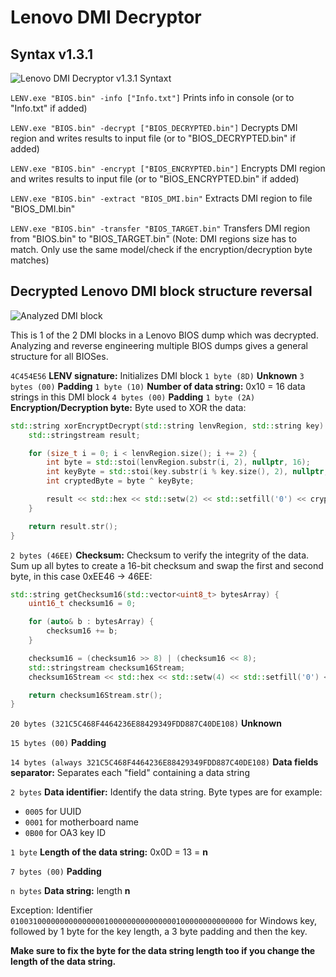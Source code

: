 # Lenovo DMI Decryptor

## Syntax v1.3.1

![Lenovo DMI Decryptor v1.3.1 Syntaxt](https://i.imgur.com/lCqmmpL.png)

`LENV.exe "BIOS.bin" -info ["Info.txt"]` Prints info in console (or to "Info.txt" if added)

`LENV.exe "BIOS.bin" -decrypt ["BIOS_DECRYPTED.bin"]` Decrypts DMI region and writes results to input file (or to "BIOS_DECRYPTED.bin" if added)

`LENV.exe "BIOS.bin" -encrypt ["BIOS_ENCRYPTED.bin"]` Encrypts DMI region and writes results to input file (or to "BIOS_ENCRYPTED.bin" if added)

`LENV.exe "BIOS.bin" -extract "BIOS_DMI.bin"` Extracts DMI region to file "BIOS_DMI.bin"

`LENV.exe "BIOS.bin" -transfer "BIOS_TARGET.bin"` Transfers DMI region from "BIOS.bin" to "BIOS_TARGET.bin" (Note: DMI regions size has to match. Only use the same model/check if the encryption/decryption byte matches)

## Decrypted Lenovo DMI block structure reversal

![Analyzed DMI block](https://i.imgur.com/vt8awkd.png)

This is 1 of the 2 DMI blocks in a Lenovo BIOS dump which was decrypted. Analyzing and reverse engineering multiple BIOS dumps gives a general structure for all BIOSes.

`4C454E56` **LENV signature:** Initializes DMI block
`1 byte (8D)` **Unknown**
`3 bytes (00)` **Padding**
`1 byte (10)` **Number of data string:** 0x10 = 16 data strings in this DMI block
`4 bytes (00)` **Padding**
`1 byte (2A)` **Encryption/Decryption byte:** Byte used to XOR the data:
```c++
std::string xorEncryptDecrypt(std::string lenvRegion, std::string key) {
    std::stringstream result;

    for (size_t i = 0; i < lenvRegion.size(); i += 2) {
        int byte = std::stoi(lenvRegion.substr(i, 2), nullptr, 16);
        int keyByte = std::stoi(key.substr(i % key.size(), 2), nullptr, 16);
        int cryptedByte = byte ^ keyByte;

        result << std::hex << std::setw(2) << std::setfill('0') << cryptedByte;
    }

    return result.str();
}
```

`2 bytes (46EE)` **Checksum:** Checksum to verify the integrity of the data. Sum up all bytes to create a 16-bit checksum and swap the first and second byte, in this case 0xEE46 -> 46EE:
```c++
std::string getChecksum16(std::vector<uint8_t> bytesArray) {
    uint16_t checksum16 = 0;

    for (auto& b : bytesArray) {
        checksum16 += b;
    }

    checksum16 = (checksum16 >> 8) | (checksum16 << 8);
    std::stringstream checksum16Stream;
    checksum16Stream << std::hex << std::setw(4) << std::setfill('0') << checksum16;

    return checksum16Stream.str();
}
```

`20 bytes (321C5C468F4464236E88429349FDD887C40DE108)` **Unknown**

`15 bytes (00)` **Padding**

`14 bytes (always 321C5C468F4464236E88429349FDD887C40DE108)` **Data fields separator:** Separates each "field" containing a data string

`2 bytes` **Data identifier:** Identify the data string. Byte types are for example:
- `0005` for UUID
- `0001` for motherboard name
- `0B00` for OA3 key ID

`1 byte` **Length of the data string:** 0x0D = 13 = **n**

`7 bytes (00)` **Padding**

`n bytes` **Data string:** length **n**

Exception: Identifier `0100310000000000000001000000000000000100000000000000` for Windows key, followed by 1 byte for the key length, a 3 byte padding and then the key.

**Make sure to fix the byte for the data string length too if you change the length of the data string.**
